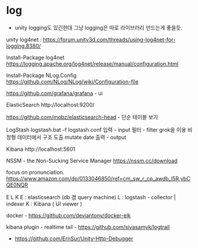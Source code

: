 # log

- unity logging도 있긴한데 그냥 logging은 따로 라이브러리 만드는게 좋을듯.


unity log4net : https://forum.unity3d.com/threads/using-log4net-for-logging.8380/



Install-Package log4net
https://logging.apache.org/log4net/release/manual/configuration.html

Install-Package NLog.Config
https://github.com/NLog/NLog/wiki/Configuration-file



https://github.com/grafana/grafana - ui

ElasticSearch
http://localhost:9200/

https://github.com/mobz/elasticsearch-head - 단순 테이블 보기

LogStash
logstash.bat -f logstash.conf
입력 - input
필터 - filter
 grok을 이용 비정형 데이터에서 구조 도출
 mutate
 date
출력 - output


Kibana
http://localhost:5601


NSSM - the Non-Sucking Service Manager
https://nssm.cc/download

focus on pronunciation.
https://www.amazon.com/dp/0133046850/ref=cm_sw_r_cp_awdb_l5R.ybCQE0NQR




E L K
E : elasticsearch (db 겸 query machine)
L : logstash - collector | indexer
K : Kibana ( UI viewer )

docker - https://github.com/deviantony/docker-elk

kibana plugin - realtime tail - https://github.com/sivasamyk/logtrail


- <https://github.com/ErnSur/Unity-Http-Debugger>